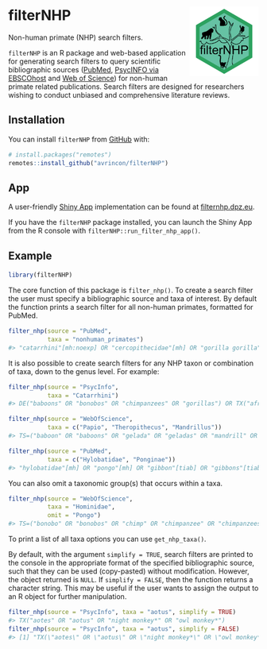 
<!-- README.md is generated from README.Rmd. Please edit that file -->

# filterNHP <a><img src='inst/app/www/packageHex_v2_20210121.png' align="right" height="139"/></a>

Non-human primate (NHP) search filters.

`filterNHP` is an R package and web-based application for generating
search filters to query scientific bibliographic sources
([PubMed](https://pubmed.ncbi.nlm.nih.gov/), [PsycINFO via
EBSCOhost](http://search.ebscohost.com/Login.aspx?profile=web&defaultdb=psyh&lp=login.asp&ref=https%3A%2F%2Fwww%2Egoogle%2Ecom%2F&authtype=ip,uid)
and [Web of
Science](http://login.webofknowledge.com/error/Error?Error=IPError&PathInfo=%2F&RouterURL=http%3A%2F%2Fwww.webofknowledge.com%2F&Domain=.webofknowledge.com&Src=IP&Alias=WOK5))
for non-human primate related publications. Search filters are designed
for researchers wishing to conduct unbiased and comprehensive literature
reviews.

## Installation

You can install `filterNHP` from [GitHub](https://github.com/) with:

``` r
# install.packages("remotes")
remotes::install_github("avrincon/filterNHP")
```

## App

A user-friendly [Shiny App](https://shiny.rstudio.com) implementation
can be found at [filternhp.dpz.eu](https://filternhp.dpz.eu).

If you have the `filterNHP` package installed, you can launch the Shiny
App from the R console with `filterNHP::run_filter_nhp_app()`.

## Example

``` r
library(filterNHP)
```

The core function of this package is `filter_nhp()`. To create a search
filter the user must specify a bibliographic source and taxa of
interest. By default the function prints a search filter for all
non-human primates, formatted for PubMed.

``` r
filter_nhp(source = "PubMed", 
           taxa = "nonhuman_primates")
#> "catarrhini"[mh:noexp] OR "cercopithecidae"[mh] OR "gorilla gorilla"[mh] OR "haplorhini"[mh:noexp] OR "hominidae"[mh:noexp] OR "hylobatidae"[mh] OR "pan paniscus"[mh] OR "pan troglodytes"[mh] OR "platyrrhini"[mh] OR "pongo"[mh] OR "primates"[mh:noexp] OR "strepsirhini"[mh] OR "tarsii"[mh] OR "allenopithecus"[tiab] OR "allocebus"[tiab] OR "alouatta"[tiab] OR "alouattinae"[tiab] OR "angwantibo*"[tiab] OR "anthropoid"[tiab] OR "anthropoidea"[tiab] OR "anthropoids"[tiab] OR "aotes"[tiab] OR "aotidae"[tiab] OR "aotinae"[tiab] OR "aotus"[tiab] OR "ape"[tiab] OR "apes"[tiab] OR "arctocebus"[tiab] OR "ateles"[tiab] OR "atelidae"[tiab] OR "atelinae"[tiab] OR "avahi"[tiab] OR "aye-aye*"[tiab] OR "baboon"[tiab] OR "baboons"[tiab] OR "bonobo"[tiab] OR "bonobos"[tiab] OR "brachyteles"[tiab] OR "bushbabies"[tiab] OR "bushbaby"[tiab] OR "cacajao"[tiab] OR "callibella"[tiab] OR "callicebinae"[tiab] OR "callicebus"[tiab] OR "callimico"[tiab] OR "callithrichid*"[tiab] OR "callithrichinae"[tiab] OR "callithrix"[tiab] OR "callitrichid"[tiab] OR "callitrichidae"[tiab] OR "callitrichide"[tiab] OR "callitrichids"[tiab] OR "callitrichinae"[tiab] OR "capuchin"[tiab] OR "capuchins"[tiab] OR "carlito syrichta"[tiab] OR "catarhine*"[tiab] OR "catarhini"[tiab] OR "catarrhina"[tiab] OR "catarrhine*"[tiab] OR "catarrhini"[tiab] OR "cebid"[tiab] OR "cebidae"[tiab] OR "cebids"[tiab] OR "cebinae"[tiab] OR "ceboidea"[tiab] OR "cebuella"[tiab] OR "cebus"[tiab] OR "cephalopachus"[tiab] OR "cercocebus"[tiab] OR "cercopithecid*"[tiab] OR "cercopithecinae"[tiab] OR "cercopithecine*"[tiab] OR "cercopithecini"[tiab] OR "cercopithecoid"[tiab] OR "cercopithecoidea"[tiab] OR "cercopithecoids"[tiab] OR "cercopithecus"[tiab] OR "cheirogaleidae"[tiab] OR "cheirogaleus"[tiab] OR "cheracebus"[tiab] OR "chimp"[tiab] OR "chimpanzee"[tiab] OR "chimpanzees"[tiab] OR "chimps"[tiab] OR "chiromyiformes"[tiab] OR "chiropotes"[tiab] OR "chlorocebus"[tiab] OR "colobidae"[tiab] OR "colobinae"[tiab] OR "colobine*"[tiab] OR "colobini"[tiab] OR "colobus*"[tiab] OR "cynomolgus"[tiab] OR "daubentonia"[tiab] OR "daubentoniidae"[tiab] OR "douc"[tiab] OR "doucs"[tiab] OR "erythrocebus"[tiab] OR "eulemur"[tiab] OR "euoticus"[tiab] OR "euprimate*"[tiab] OR "galagid*"[tiab] OR "galago"[tiab] OR "galagoides"[tiab] OR "galagonidae"[tiab] OR "galagos"[tiab] OR "gelada"[tiab] OR "geladas"[tiab] OR "gibbon"[tiab] OR "gibbons"[tiab] OR "gorilla"[tiab] OR "gorillas"[tiab] OR "grivet"[tiab] OR "grivets"[tiab] OR "guenon*"[tiab] OR "guereza*"[tiab] OR "hapalemur"[tiab] OR "haplorhine*"[tiab] OR "haplorhini"[tiab] OR "haplorrhine*"[tiab] OR "haplorrhini"[tiab] OR "hominid*"[tiab] OR "hominin"[tiab] OR "homininae"[tiab] OR "hominine"[tiab] OR "hominines"[tiab] OR "hominini"[tiab] OR "hominins"[tiab] OR "hominoidea"[tiab] OR "hoolock"[tiab] OR "howler*"[tiab] OR "hylobates"[tiab] OR "hylobatidae"[tiab] OR "indri"[tiab] OR "indridae"[tiab] OR "indriid*"[tiab] OR "indris"[tiab] OR "kipunji*"[tiab] OR "lagothrix"[tiab] OR "langur"[tiab] OR "langurs"[tiab] OR "lemur"[tiab] OR "lemurid*"[tiab] OR "lemuriform"[tiab] OR "lemuriformes"[tiab] OR "lemuriforms"[tiab] OR "lemurinae"[tiab] OR "lemuroidea"[tiab] OR "lemurs"[tiab] OR "leontideus"[tiab] OR "leontocebus"[tiab] OR "leontopithecus"[tiab] OR "lepilemur"[tiab] OR "lepilemurid*"[tiab] OR "lesula*"[tiab] OR "lophocebus"[tiab] OR "loriform"[tiab] OR "loriformes"[tiab] OR "lorinae"[tiab] OR "loris"[tiab] OR "lorises"[tiab] OR "lorisid*"[tiab] OR "lorisiform*"[tiab] OR "lorisinae"[tiab] OR "lorisoid*"[tiab] OR "lutung"[tiab] OR "lutungs"[tiab] OR "macaca"[tiab] OR "macaque's"[tiab] OR "macaque"[tiab] OR "macaques"[tiab] OR "malbrouck*"[tiab] OR "mandrill"[tiab] OR "mandrills"[tiab] OR "mandrillus"[tiab] OR "mangabey*"[tiab] OR "marmoset"[tiab] OR "marmosets"[tiab] OR "mico argentatus"[tiab] OR "mico chrysoleucos"[tiab] OR "mico emiliae"[tiab] OR "mico humilis"[tiab] OR "mico marcai"[tiab] OR "mico melanurus"[tiab] OR "mico rondoni"[tiab] OR "microcebus"[tiab] OR "miopithecus"[tiab] OR "mirza coquereli"[tiab] OR "mirza zaza"[tiab] OR "monkey"[tiab] OR "monkeys"[tiab] OR "muriqui*"[tiab] OR "nasalis larvatus"[tiab] OR "nomascus"[tiab] OR "nycticebus"[tiab] OR "oedipomidas"[tiab] OR "orang utan*"[tiab] OR "orang-utan*"[tiab] OR "orangutan*"[tiab] OR "oreonax"[tiab] OR "otolemur"[tiab] OR "pan paniscus"[tiab] OR "pan troglodytes"[tiab] OR "panin"[tiab] OR "panina"[tiab] OR "panins"[tiab] OR "papio"[tiab] OR "papionini"[tiab] OR "paragalago"[tiab] OR "perodicticinae"[tiab] OR "perodicticus"[tiab] OR "phaner"[tiab] OR "piliocolobus"[tiab] OR "pithecia"[tiab] OR "pithecidae"[tiab] OR "pitheciid*"[tiab] OR "pitheciinae"[tiab] OR "pithecinae"[tiab] OR "platyrhine*"[tiab] OR "platyrhini"[tiab] OR "platyrrhina"[tiab] OR "platyrrhine*"[tiab] OR "platyrrhini"[tiab] OR "plecturocebus"[tiab] OR "pongid*"[tiab] OR "ponginae"[tiab] OR "pongo"[tiab] OR "potto"[tiab] OR "pottos"[tiab] OR "presbytini"[tiab] OR "presbytis"[tiab] OR "primate"[tiab] OR "primates"[tiab] OR "procolobus"[tiab] OR "prolemur"[tiab] OR "propithecus"[tiab] OR "prosimian*"[tiab] OR "prosimii"[tiab] OR "pseudopotto"[tiab] OR "pygathrix"[tiab] OR "rhinopithecus"[tiab] OR "rungwecebus"[tiab] OR "saguinus"[tiab] OR "saimiri"[tiab] OR "saimiriinae"[tiab] OR "sapajus"[tiab] OR "sciurocheirus"[tiab] OR "semnopithecus"[tiab] OR "siamang"[tiab] OR "siamangs"[tiab] OR "sifaka"[tiab] OR "sifakas"[tiab] OR "simians"[tiab] OR "simias"[tiab] OR "simiiform*"[tiab] OR "strepsir*"[tiab] OR "surili*"[tiab] OR "symphalangus"[tiab] OR "talapoin*"[tiab] OR "tamarin"[tiab] OR "tamarins"[tiab] OR "tamarinus"[tiab] OR "tarsier"[tiab] OR "tarsiers"[tiab] OR "tarsiid*"[tiab] OR "tarsiiform*"[tiab] OR "tarsius"[tiab] OR "theropithecus"[tiab] OR "trachypithecus"[tiab] OR "uacari*"[tiab] OR "uakari"[tiab] OR "uakaris"[tiab] OR "varecia"[tiab] OR "vervet*"[tiab]
```

It is also possible to create search filters for any NHP taxon or
combination of taxa, down to the genus level. For example:

``` r
filter_nhp(source = "PsycInfo", 
           taxa = "Catarrhini")
#> DE("baboons" OR "bonobos" OR "chimpanzees" OR "gorillas") OR TX("african monkey*" OR "allen's swamp monkey*" OR "allenopithecus" OR "ape" OR "apes" OR "asian monkey*" OR "baboon" OR "baboons" OR "bonobo" OR "bonobos" OR "catarhine*" OR "catarhini" OR "catarrhina" OR "catarrhine*" OR "catarrhini" OR "cercocebus" OR "cercopithecid*" OR "cercopithecinae" OR "cercopithecine*" OR "cercopithecini" OR "cercopithecoid" OR "cercopithecoidea" OR "cercopithecoids" OR "cercopithecus" OR "chimp" OR "chimpanzee" OR "chimpanzees" OR "chimps" OR "chlorocebus" OR "colobidae" OR "colobinae" OR "colobine*" OR "colobini" OR "colobus*" OR "cynomolgus" OR "douc" OR "doucs" OR "erythrocebus" OR "gelada" OR "geladas" OR "gibbon" OR "gibbons" OR "gorilla" OR "gorillas" OR "grivet" OR "grivets" OR "guenon*" OR "guereza*" OR "hominid*" OR "hominin" OR "homininae" OR "hominine" OR "hominines" OR "hominini" OR "hominins" OR "hominoidea" OR "hoolock" OR "hylobates" OR "hylobatidae" OR "kipunji*" OR "langur" OR "langurs" OR "leaf eating monkey*" OR "leaf monkey*" OR "leaf-eating monkey*" OR "lesula*" OR "lophocebus" OR "lutung" OR "lutungs" OR "macaca" OR "macaque's" OR "macaque" OR "macaques" OR "malbrouck*" OR "mandrill" OR "mandrills" OR "mandrillus" OR "mangabey*" OR "miopithecus" OR "mona monkey*" OR "nasalis larvatus" OR "nomascus" OR "old world monkey*" OR "old world non-human primate*" OR "old world nonhuman primate*" OR "old world primate*" OR "orang utan*" OR "orang-utan*" OR "orangutan*" OR "pan paniscus" OR "pan troglodytes" OR "panin" OR "panina" OR "panins" OR "papio" OR "papionini" OR "patas monkey*" OR "piliocolobus" OR "pongid*" OR "ponginae" OR "pongo" OR "presbytini" OR "presbytis" OR "proboscis monkey*" OR "procolobus" OR "pygathrix" OR "rhesus monkey*" OR "rhinopithecus" OR "rungwecebus" OR "semnopithecus" OR "siamang" OR "siamangs" OR "simias" OR "snub-nosed monkey*" OR "surili*" OR "symphalangus" OR "talapoin*" OR "theropithecus" OR "trachypithecus" OR "vervet*")
```

``` r
filter_nhp(source = "WebOfScience", 
           taxa = c("Papio", "Theropithecus", "Mandrillus"))
#> TS=("baboon" OR "baboons" OR "gelada" OR "geladas" OR "mandrill" OR "mandrills" OR "mandrillus" OR "papio leucophaeus" OR "papio sphinx" OR "papio" OR "theropithecus")
```

``` r
filter_nhp(source = "PubMed", 
           taxa = c("Hylobatidae", "Ponginae"))
#> "hylobatidae"[mh] OR "pongo"[mh] OR "gibbon"[tiab] OR "gibbons"[tiab] OR "hoolock"[tiab] OR "hylobates"[tiab] OR "hylobatidae"[tiab] OR "lesser ape*"[tiab] OR "nomascus"[tiab] OR "orang utan*"[tiab] OR "orang-utan*"[tiab] OR "orangutan*"[tiab] OR "pongid*"[tiab] OR "ponginae"[tiab] OR "pongo"[tiab] OR "siamang"[tiab] OR "siamangs"[tiab] OR "symphalangus"[tiab]
```

You can also omit a taxonomic group(s) that occurs within a taxa.

``` r
filter_nhp(source = "WebOfScience", 
           taxa = "Hominidae", 
           omit = "Pongo")
#> TS=("bonobo" OR "bonobos" OR "chimp" OR "chimpanzee" OR "chimpanzees" OR "chimps" OR "gorilla" OR "gorillas" OR "great ape*" OR "hominid*" OR "hominin" OR "homininae" OR "hominine" OR "hominines" OR "hominini" OR "hominins" OR "pan paniscus" OR "pan troglodytes" OR "panin" OR "panina" OR "panins")
```

To print a list of all taxa options you can use `get_nhp_taxa()`.

By default, with the argument `simplify = TRUE`, search filters are
printed to the console in the appropriate format of the specified
bibliographic source, such that they can be used (copy-pasted) without
modification. However, the object returned is `NULL`. If
`simplify = FALSE`, then the function returns a character string. This
may be useful if the user wants to assign the output to an R object for
further manipulation.

``` r
filter_nhp(source = "PsycInfo", taxa = "aotus", simplify = TRUE)
#> TX("aotes" OR "aotus" OR "night monkey*" OR "owl monkey*")
filter_nhp(source = "PsycInfo", taxa = "aotus", simplify = FALSE)
#> [1] "TX(\"aotes\" OR \"aotus\" OR \"night monkey*\" OR \"owl monkey*\")"
```
